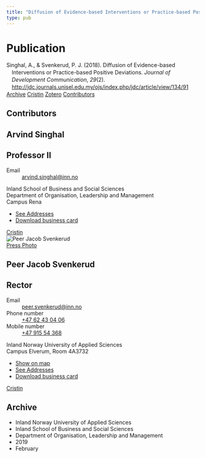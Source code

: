 ```yaml
---
title: "Diffusion of Evidence-based Interventions or Practice-based Positive Deviations"
type: pub
---
```

<h1>Publication</h1>
<article id="csl-bib-container-HAJYHVMV" class="csl-bib-container">
  <div class="csl-bib-body" style="line-height: 1.35; padding-left: 1em; text-indent:-1em;">
  <div class="csl-entry">Singhal, A., &amp; Svenkerud, P. J. (2018). Diffusion of Evidence-based Interventions or Practice-based Positive Deviations. <i>Journal of Development Communication</i>, <i>29</i>(2). <a href="http://jdc.journals.unisel.edu.my/ojs/index.php/jdc/article/view/134/91">http://jdc.journals.unisel.edu.my/ojs/index.php/jdc/article/view/134/91</a></div>
</div>
  <div class="csl-bib-buttons">
    <a href="#taxonomy-article-HAJYHVMV" class="csl-bib-button">Archive</a>
    <a href="https://app.cristin.no/results/show.jsf?id=1676604" alt="Cristin URL" class="csl-bib-button">Cristin</a>
    <a href="http://zotero.org/groups/5022929/items/HAJYHVMV" alt="Zotero URL" class="csl-bib-button">Zotero</a>
    <a href="#contributors-article-HAJYHVMV" class="csl-bib-button">Contributors</a>
  </div>
  <div id="csl-bib-meta-container-HAJYHVMV"></div>
</article>
<div id="csl-bib-meta-HAJYHVMV" class="csl-bib-meta">
  <article id="contributors-article-HAJYHVMV" class="contributors-article">
    <h1>Contributors</h1>
    <div class="personas">
<div class="vrtx-hinn-person-card">
<div class="photo">
<i class="lar la-user-circle missing-person"></i>
</div>
<div class="info">
<hgroup><h1>Arvind Singhal</h1>
<h2>Professor II</h2>
</hgroup><dl>
<dt>Email</dt>
<dd>
<a href="mailto:arvind.singhal@inn.no">arvind.singhal@inn.no</a>
</dd>
</dl>
<p>
Inland School of Business and Social Sciences<br>
Department of Organisation, Leadership and Management<br>
Campus Rena
</p>
<ul class="vrtx-hinn-links">
<li><a href="https://www.inn.no/english/find-an-employee/arvind-singhal.html#vrtx-hinn-addresses">See Addresses</a></li>
<li><a href="https://www.inn.no/english/find-an-employee/arvind-singhal.html?vrtx=vcf">Download business card</a></li>
</ul>
</div>
</div>
<a href="https://app.cristin.no/persons/show.jsf?id=863653" alt="Cristin URL" class="personas-cristin">Cristin</a>
</div> <div class="personas">
<div class="vrtx-hinn-person-card">
<div class="photo">
<img src="https://www.inn.no/bilder-ansatte/peer-jacob-svenkerud.jpg" alt="Peer Jacob Svenkerud" loading="lazy"><div class="pressPhoto">
<a href="https://www.inn.no/pressebilder-ansatte/peer-jacob-svenkerud.jpg" target="_blank">
Press Photo
</a>
</div>
</div>
<div class="info">
<hgroup><h1>Peer Jacob Svenkerud</h1>
<h2>Rector</h2>
</hgroup><dl>
<dt>Email</dt>
<dd>
<a href="mailto:peer.svenkerud@inn.no">peer.svenkerud@inn.no</a>
</dd>
<dt>Phone number</dt>
<dd><a href="tel:+4762430406">
+47 62 43 04 06
</a></dd>
<dt>Mobile number</dt>
<dd><a href="tel:+4791554368">
+47 915 54 368
</a></dd>
</dl>
<p>
Inland Norway University of Applied Sciences<br>
Campus Elverum,
Room 4A3732
</p>
<ul class="vrtx-hinn-links">
<li><a href="https://www.google.com/maps?q=60.88065,11.53734">Show on map</a></li>
<li><a href="https://www.inn.no/english/find-an-employee/peer-svenkerud.html#vrtx-hinn-addresses">See Addresses</a></li>
<li><a href="https://www.inn.no/english/find-an-employee/peer-svenkerud.html?vrtx=vcf">Download business card</a></li>
</ul>
</div>
</div>
<a href="https://app.cristin.no/persons/show.jsf?id=559002" alt="Cristin URL" class="personas-cristin">Cristin</a>
</div>
  </article>
  <article id="taxonomy-article-HAJYHVMV" class="taxonomy-article">
    <h1>Archive</h1>
    <ul>
      <li>Inland Norway University of Applied Sciences</li>
      <li>Inland School of Business and Social Sciences</li>
      <li>Department of Organisation, Leadership and Management</li>
      <li>2019</li>
      <li>February</li>
    </ul>
  </article>
</div>
